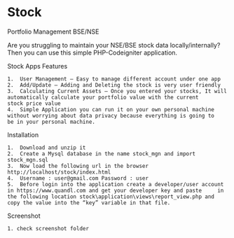 # Stock

Portfolio Management BSE/NSE 

Are you struggling to maintain your NSE/BSE stock data locally/internally? Then you can use this simple PHP-Codeigniter application. 

Stock Apps Features

	1.	User Management – Easy to manage different account under one app
	2.	Add/Update – Adding and Deleting the stock is very user friendly 
	3.	Calculating Current Assets – Once you entered your stocks, It will automatically calculate your portfolio value with the current 	 stock price value
	4.	Simple Application you can run it on your own personal machine without worrying about data privacy because everything is going to 	  be in your personal machine.

Installation 

	1.	Download and unzip it 
	2.	Create a Mysql database in the name stock_mgn and import stock_mgn.sql
	3.	Now load the following url in the browser http://localhost/stock/index.html
	4.	Username : user@gmail.com Password : user
	5.	Before login into the application create a developer/user account in https://www.quandl.com and get your developer key and paste 	 in the following location stock\application\views\report_view.php and copy the value into the “key” variable in that file.

Screenshot
	
	1. check screenshot folder

